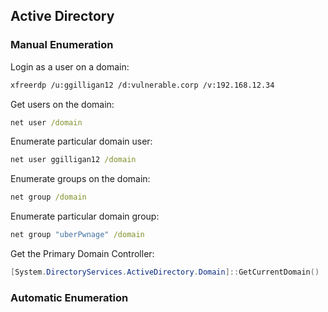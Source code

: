 ## Active Directory

### Manual Enumeration

Login as a user on a domain:
```bash
xfreerdp /u:ggilligan12 /d:vulnerable.corp /v:192.168.12.34
```
Get users on the domain:
```cmd
net user /domain
```
Enumerate particular domain user:
```cmd
net user ggilligan12 /domain
```
Enumerate groups on the domain:
```cmd
net group /domain
```
Enumerate particular domain group:
```cmd
net group "uberPwnage" /domain
```
Get the Primary Domain Controller:
```powershell
[System.DirectoryServices.ActiveDirectory.Domain]::GetCurrentDomain()
```



### Automatic Enumeration